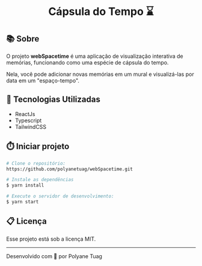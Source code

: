 <h1 align="center">Cápsula do Tempo ⌛</h1>

## 📚 Sobre
O projeto **webSpacetime** é uma aplicação de visualização interativa de memórias, funcionando como uma espécie de cápsula do tempo.

Nela, você pode adicionar novas memórias em um mural e visualizá-las por data em um "espaço-tempo".


## 🚀 Tecnologias Utilizadas
- ReactJs
- Typescript
- TailwindCSS
  

## ⏱️ Iniciar projeto

```bash
# Clone o repositório:
https://github.com/polyanetuag/webSpacetime.git

# Instale as dependências
$ yarn install

# Execute o servidor de desenvolvimento:
$ yarn start

```

## 📋 Licença
Esse projeto está sob a licença MIT. 

---

Desenvolvido com 💜 por Polyane Tuag


